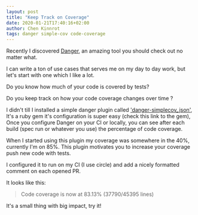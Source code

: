 ```yaml
---
layout: post
title: "Keep Track on Coverage"
date: 2020-01-21T17:40:16+02:00
author: Chen Kinnrot 
tags: danger simple-cov code-coverage 
---
```


Recently I discovered [Danger](https://github.com/danger/danger), an amazing tool you should check out no matter what.

I can write a ton of use cases that serves me on my day to day work, but let's start with one which I like a lot.

Do you know how much of your code is covered by tests? 

Do you keep track on how your code coverage changes over time ?

I didn't till I installed a simple danger plugin called ['danger-simplecov_json'](https://github.com/marcelofabri/danger-simplecov_json), It's a ruby gem it's configuration is super easy (check this link to the gem),
Once you configure Danger on your CI or locally, you can see after each build (spec run or whatever you use) the percentage of code coverage.

When I started using this plugin my coverage was somewhere in the 40%, currently I'm on 85%. This plugin motivates you to increase your coverage push new code with tests.

I configured it to run on my CI (I use circle) and add a nicely formatted comment on each opened PR.

It looks like this:

>Code coverage is now at 83.13% (37790/45395 lines)

It's a small thing with big impact, try it! 
 